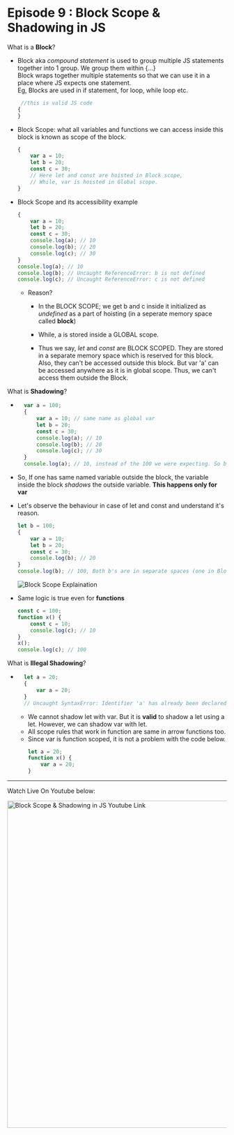 # Episode 9 : Block Scope & Shadowing in JS

What is a **Block**?
* Block aka *compound statement* is used to group multiple JS statements together into 1 group. We group them within {...}       
  Block wraps together multiple statements so that we can use it in a place where JS expects one statement.      
  Eg, Blocks are used in if statement, for loop, while loop etc.

    ```js
     //this is valid JS code 
    {
    } 
    ```
    
* Block Scope: what all variables and functions we can access inside this block is known as scope of the block.
    
    ```js
    {
        var a = 10;
        let b = 20;
        const c = 30;
        // Here let and const are hoisted in Block scope,
        // While, var is hoisted in Global scope.
    }
    ```

* Block Scope and its accessibility example
    ```js
    {
        var a = 10;
        let b = 20;
        const c = 30;
        console.log(a); // 10
        console.log(b); // 20
        console.log(c); // 30
    }
    console.log(a); // 10
    console.log(b); // Uncaught ReferenceError: b is not defined
    console.log(c); // Uncaught ReferenceError: c is not defined
    ```
    * Reason?
        * In the BLOCK SCOPE; we get b and c inside it initialized as *undefined* as a part of hoisting (in a seperate memory space called **block**)
        * While, a is stored inside a GLOBAL scope. 

        * Thus we say, *let* and *const* are BLOCK SCOPED. They are stored in a separate memory space which is reserved for this block. Also, they can't be accessed outside this block. But var 'a' can be accessed anywhere as it is in global scope. Thus, we can't access them outside the Block.

What is **Shadowing**?

* ```js
    var a = 100;
    {
        var a = 10; // same name as global var
        let b = 20;
        const c = 30;
        console.log(a); // 10
        console.log(b); // 20
        console.log(c); // 30 
    }
    console.log(a); // 10, instead of the 100 we were expecting. So block "a" modified val of global "a" as well. In console, only b and c are in block space. a initially is in global space(a = 100), and when a = 10 line is run, a is not created in block space, but replaces 100 with 10 in global space itself. 
    ```

* So, If one has same named variable outside the block, the variable inside the block *shadows* the outside variable. **This happens only for var**

* Let's observe the behaviour in case of let and const and understand it's reason.
    ```js
    let b = 100;
    {
        var a = 10;
        let b = 20;
        const c = 30;
        console.log(b); // 20
    }
    console.log(b); // 100, Both b's are in separate spaces (one in Block(20) and one in Script(another arbitrary mem space)(100)). Same is also true for *const* declarations.
    ```
    ![Block Scope Explaination](/assets/scope.jpg "Lexical Scope")


* Same logic is true even for **functions**
    ```js
    const c = 100;
    function x() {
        const c = 10;
        console.log(c); // 10
    }
    x();
    console.log(c); // 100
    ```

What is **Illegal Shadowing**?

* ```js
    let a = 20;
    {
        var a = 20;
    }
    // Uncaught SyntaxError: Identifier 'a' has already been declared
    ```
    * We cannot shadow let with var. But it is **valid** to shadow a let using a let. However, we can shadow var with let.
    * All scope rules that work in function are same in arrow functions too.
    * Since var is function scoped, it is not a problem with the code below.
        ```js
        let a = 20;
        function x() {
            var a = 20;
        }
        ```




<hr>

Watch Live On Youtube below:

<a href="https://www.youtube.com/watch?v=lW_erSjyMeM&ab_channel=AkshaySaini" target="_blank"><img src="https://img.youtube.com/vi/lW_erSjyMeM/0.jpg" width="750"
alt="Block Scope & Shadowing in JS Youtube Link"/></a>
